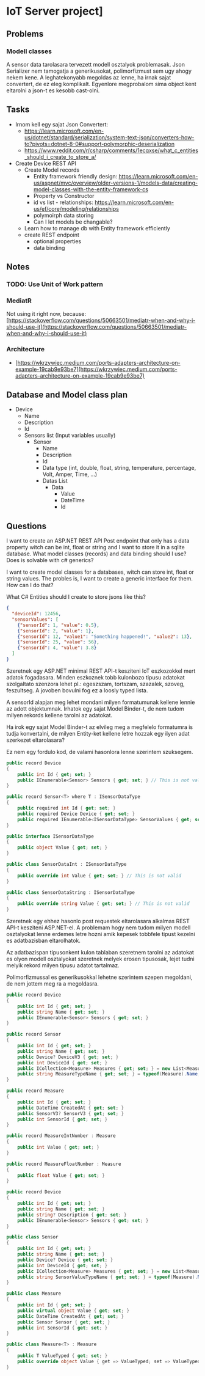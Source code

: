 # IoT Server project]

## Problems

### Modell classes

A sensor data tarolasara tervezett modell osztalyok problemasak. Json Serializer nem tamogatja a generikusokat, polimorfizmust sem ugy ahogy nekem kene. A leghatekonyabb megoldas az lenne, ha irnak sajat convertert, de ez eleg komplikalt. Egyenlore megprobalom sima object kent eltarolni a json-t es kesobb cast-olni.

## Tasks
- Irnom kell egy sajat Json Convertert:
  - https://learn.microsoft.com/en-us/dotnet/standard/serialization/system-text-json/converters-how-to?pivots=dotnet-8-0#support-polymorphic-deserialization
  - https://www.reddit.com/r/csharp/comments/1ecqxse/what_c_entities_should_i_create_to_store_a/
- Create Device REST API
  - Create Model records
    - Entity framework friendly design: https://learn.microsoft.com/en-us/aspnet/mvc/overview/older-versions-1/models-data/creating-model-classes-with-the-entity-framework-cs
    - Property vs Constructor
    - id vs list - relationships: https://learn.microsoft.com/en-us/ef/core/modeling/relationships
    - polymoirph data storing
    - Can I let models be changable?
  - Learn how to manage db with Entity framework efficiently
  - create REST endpoint
    - optional properties
    - data binding

## Notes

### TODO: Use Unit of Work pattern

### MediatR

Not using it right now, because: [https://stackoverflow.com/questions/50663501/mediatr-when-and-why-i-should-use-it](https://stackoverflow.com/questions/50663501/mediatr-when-and-why-i-should-use-it)

### Architecture

- [https://wkrzywiec.medium.com/ports-adapters-architecture-on-example-19cab9e93be7](https://wkrzywiec.medium.com/ports-adapters-architecture-on-example-19cab9e93be7)

## Database and Model class plan

- Device
  - Name
  - Description
  - Id
  - Sensors list (Input variables usually)
    - Sensor
      - Name
      - Description
      - Id
      - Data type (int, double, float, string, temperature, percentage, Volt, Amper, Time, ...)
      - Datas List
        - Data
          - Value
          - DateTime
          - Id

## Questions

I want to create an ASP.NET REST API Post endpoint that only has a data property witch can be int, float or string and I want to store it in a sqlite database. What model classes (records) and data binding should I use? Does is solvable with c# generics?

I want to create model classes for a databases, witch can store int, float or string values. The probles is, I want to create a generic interface for them. How can I do that?

What C# Entities should I create to store jsons like this?

```json
{
  "deviceId": 12456,
  "sensorValues": [
    {"sensorId": 1, "value": 0.5},
    {"sensorId": 2, "value": 1},
    {"sensorId": 12, "value1": "Something happened!", "value2": 13},
    {"sensorId": 25, "value": 56},
    {"sensorId": 4, "value": 3.8}
  ] 
}
```

Szeretnek egy ASP.NET minimal REST API-t kesziteni IoT eszkozokkel mert adatok fogadasara. Minden eszkoznek tobb kulonbozo tipusu adatokat szolgaltato szenzora lehet pl.: egeszszam, tortszam, szazalek, szoveg, feszultseg. A jovoben bovulni fog ez a loosly typed lista.

A sensorId alapjan meg lehet mondani milyen formatumunak kellene lennie az adott objektumnak. Irhatok egy sajat Model Binder-t, de nem tudom milyen rekords kellene tarolni az adatokat.

Ha irok egy sajat Model Binder-t az elvileg meg a megfelelo formatumra is tudja konvertalni, de milyen Entity-ket kellene letre hozzak egy ilyen adat szerkezet eltarolasara?

Ez nem egy fordulo kod, de valami hasonlora lenne szerintem szuksegem.

```c#
public record Device
{
    public int Id { get; set; }
    public IEnumerable<Sensor> Sensors { get; set; } // This is not valid
}

public record Sensor<T> where T : ISensorDataType
{
    public required int Id { get; set; }
    public required Device Device { get; set; }
    public required IEnumerable<ISensorDataType> SensorValues { get; set; } // This is not valid
}

public interface ISensorDataType
{
    public object Value { get; set; }
}

public class SensorDataInt : ISensorDataType
{
    public override int Value { get; set; } // This is not valid
}

public class SensorDataString : ISensorDataType
{
    public override string Value { get; set; } // This is not valid
}
```



Szeretnek egy ehhez hasonlo post requestek eltarolasara alkalmas REST API-t kesziteni ASP.NET-el. A problemam hogy nem tudom milyen modell osztalyokat lenne erdemes letre hozni amik kepesek tobbfele tipust kezelni es adatbazisban eltarolhatok.

Az adatbazispan tipusonkent kulon tablaban szeretnem tarolni az adatokat es olyon modell osztalyokat szeretnek melyek erosen tipusosak, lejet tudni melyik rekord milyen tipusu adatot tartalmaz.

Polimorfizmussal es generikusokkal lehetne szerintem szepen megoldani, de nem jottem meg ra a megoldasra.

```c#
public record Device
{
    public int Id { get; set; }
    public string Name { get; set; }
    public IEnumerable<Sensor> Sensors { get; set; }
}

public record Sensor
{
    public int Id { get; set; }
    public string Name { get; set; }
    public Device? DeviceV3 { get; set; }
    public int DeviceId { get; set; }
    public ICollection<Measure> Measures { get; set; } = new List<Measure>();
    public string MeasureTypeName { get; set; } = typeof(Measure).Name;
}

public record Measure
{
    public int Id { get; set; }
    public DateTime CreatedAt { get; set; }
    public SensorV3? SensorV3 { get; set; }
    public int SensorId { get; set; }
}

public record MeasureIntNumber : Measure
{
    public int Value { get; set; }
}

public record MeasureFloatNumber : Measure
{
    public float Value { get; set; }
}
```

```c#
public record Device
{
    public int Id { get; set; }
    public string Name { get; set; }
    public string? Description { get; set; }
    public IEnumerable<Sensor> Sensors { get; set; }
}

public class Sensor
{
    public int Id { get; set; }
    public string Name { get; set; }
    public Device? Device { get; set; }
    public int DeviceId { get; set; }
    public ICollection<Measure> Measures { get; set; } = new List<Measure>();
    public string SensorValueTypeName { get; set; } = typeof(Measure).Name;
}

public class Measure
{
    public int Id { get; set; }
    public virtual object Value { get; set; }
    public DateTime CreatedAt { get; set; }
    public Sensor Sensor { get; set; }
    public int SensorId { get; set; }
}

public class Measure<T> : Measure
{
    public T ValueTyped { get; set; }
    public override object Value { get => ValueTyped; set => ValueTyped = (T)value; }
}
```
